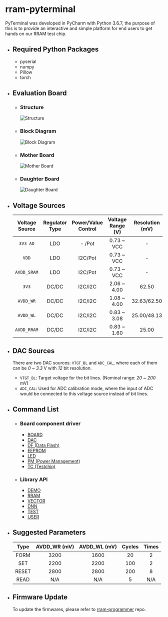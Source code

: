 # rram-pyterminal

PyTerminal was developed in PyCharm with Python 3.6.7, the purpose of this is to provide an interactive and simple 
platform for end users to get hands on our RRAM test chip.

- ## Required Python Packages
  - pyserial
  - numpy
  - Pillow
  - torch

- ## Evaluation Board
  - ### Structure
      ![Structure](https://user-images.githubusercontent.com/4018299/140850588-7cd2da58-717a-46f9-90fd-8df5c18abf03.png)
  - ### Block Diagram
      ![Block Diagram](https://user-images.githubusercontent.com/4018299/140850607-568fab2c-8d2b-47f8-9299-e08c622d739e.png)
  - ### Mother Board
      ![Mother Board](https://user-images.githubusercontent.com/4018299/140850611-f4fd9769-1034-425f-a181-0ed47ddad647.png)
  - ### Daughter Board
      ![Daughter Board](https://user-images.githubusercontent.com/4018299/140850609-052c539d-31b6-4576-bfc6-f63140e24af5.png)

- ## Voltage Sources

    | Voltage Source | Regulator Type | Power/Value<br/>Control | Voltage Range (V) | Resolution (mV) | Max Supported Current |                
    | :----:         | :----:         | :----:                  | :----:            | :----:          | :----:                |
    | `3V3 AO`       | LDO            | -  /Pot                 | 0.73 ~ VCC        | -               | 25 mA                 |
    | `VDD`          | LDO            | I2C/Pot                 | 0.73 ~ VCC        | -               | 300 mA                |
    | `AVDD_SRAM`    | LDO            | I2C/Pot                 | 0.73 ~ VCC        | -               | 300 mA                |
    | `3V3`          | DC/DC          | I2C/I2C                 | 2.06 ~ 4.00       | 62.50           | 1.5 A                 |
    | `AVDD_WR`      | DC/DC          | I2C/I2C                 | 1.08 ~ 4.00       | 32.63/62.50     | 1.5 A                 |
    | `AVDD_WL`      | DC/DC          | I2C/I2C                 | 0.83 ~ 3.08       | 25.00/48.13     | 2.5 A                 |
    | `AVDD_RRAM`    | DC/DC          | I2C/I2C                 | 0.83 ~ 1.60       | 25.00           | 2.5 A                 |

- ## DAC Sources
    There are two DAC sources: `VTGT_BL` and `ADC_CAL`, where each of them can be *0* ~ *3.3* V with *12* bit resolution.
  - `VTGT_BL`: Target voltage for the bit lines. (Nominal range: *20* ~ *200* mV)
  - `ADC_CAL`: Used for ADC calibration mode, where the input of ADC would be connected to this voltage source instead of bit lines.

- ## Command List
  - ### Board component driver
    - [BOARD](https://muyachang.github.io/rram-pyterminal/docs/Board/BOARD.html)
    - [DAC](https://muyachang.github.io/rram-pyterminal/docs/Board/DAC.html)
    - [DF (Data Flash)](https://muyachang.github.io/rram-pyterminal/docs/Board/DF.html)
    - [EEPROM](https://muyachang.github.io/rram-pyterminal/docs/Board/EEPROM.html)
    - [LED](https://muyachang.github.io/rram-pyterminal/docs/Board/LED.html)
    - [PM (Power Management)](https://muyachang.github.io/rram-pyterminal/docs/Board/PM.html)
    - [TC (Testchip)](https://muyachang.github.io/rram-pyterminal/docs/Board/TC.html)
  - ### Library API
    - [DEMO](https://muyachang.github.io/rram-pyterminal/docs/Lib/DEMO.html)
    - [RRAM](https://muyachang.github.io/rram-pyterminal/docs/Lib/RRAM.html)
    - [VECTOR](https://muyachang.github.io/rram-pyterminal/docs/Lib/VECTOR.html)
    - [DNN](https://muyachang.github.io/rram-pyterminal/docs/Lib/DNN.html)
    - [TEST](https://muyachang.github.io/rram-pyterminal/docs/Lib/TEST.html)
    - [USER](https://muyachang.github.io/rram-pyterminal/docs/Lib/USER.html)

- ## Suggested Parameters

    | Type   | AVDD_WR (mV) | AVDD_WL (mV) | Cycles | Times
    | :----: | :----:       | :----:       | :----: | :----:      
    | FORM   | 3200         | 1600         | 20     | 2     
    | SET    | 2200         | 2200         | 100    | 2        
    | RESET  | 2800         | 2800         | 200    | 8        
    | READ   | N/A          | N/A          | 5      | N/A

- ## Firmware Update
    To update the firmwares, please refer to [rram-programmer](https://muyachang.github.io/rram-programmer/) repo.
